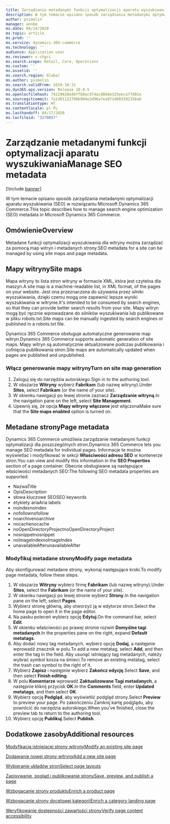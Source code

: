 ```yaml
---
title: Zarządzanie metadanymi funkcji optymalizacji aparatu wyszukiwania
description: W tym temacie opisano sposób zarządzania metadanymi optymalizacji aparatu wyszukiwania (SEO) w rozwiązaniu Microsoft Dynamics 365 Commerce.
author: psimolin
manager: annbe
ms.date: 04/14/2020
ms.topic: article
ms.prod: ''
ms.service: dynamics-365-commerce
ms.technology: ''
audience: Application user
ms.reviewer: v-chgri
ms.search.scope: Retail, Core, Operations
ms.custom: ''
ms.assetid: ''
ms.search.region: Global
ms.author: psimolin
ms.search.validFrom: 2019-10-31
ms.dyn365.ops.version: Release 10.0.5
ms.openlocfilehash: 74229628e48ffb8ac974acd868e325eeca77d91e
ms.sourcegitcommit: 7a1d01122790b904e2d96a7ea9f1d003392358a6
ms.translationtype: HT
ms.contentlocale: pl-PL
ms.lasthandoff: 04/17/2020
ms.locfileid: "3270057"
---
```

# <a name="manage-seo-metadata"></a><span data-ttu-id="d0b81-103">Zarządzanie metadanymi funkcji optymalizacji aparatu wyszukiwania</span><span class="sxs-lookup"><span data-stu-id="d0b81-103">Manage SEO metadata</span></span>


[!include [banner](includes/banner.md)]

<span data-ttu-id="d0b81-104">W tym temacie opisano sposób zarządzania metadanymi optymalizacji aparatu wyszukiwania (SEO) w rozwiązaniu Microsoft Dynamics 365 Commerce.</span><span class="sxs-lookup"><span data-stu-id="d0b81-104">This topic describes how to manage search engine optimization (SEO) metadata in Microsoft Dynamics 365 Commerce.</span></span>

## <a name="overview"></a><span data-ttu-id="d0b81-105">Omówienie</span><span class="sxs-lookup"><span data-stu-id="d0b81-105">Overview</span></span>

<span data-ttu-id="d0b81-106">Metadane funkcji optymalizacji wyszukiwania dla witryny można zarządzać za pomocą map witryn i metadanych strony.</span><span class="sxs-lookup"><span data-stu-id="d0b81-106">SEO metadata for a site can be managed by using site maps and page metadata.</span></span>
    
## <a name="site-maps"></a><span data-ttu-id="d0b81-107">Mapy witryny</span><span class="sxs-lookup"><span data-stu-id="d0b81-107">Site maps</span></span>

<span data-ttu-id="d0b81-108">Mapa witryny to lista stron witryny w formacie XML, która jest czytelna dla maszyn.</span><span class="sxs-lookup"><span data-stu-id="d0b81-108">A site map is a machine-readable list, in XML format, of the pages on your website.</span></span> <span data-ttu-id="d0b81-109">Jest ona przeznaczona do używania przez silniki wyszukiwania, dzięki czemu mogą one zapewnić lepsze wyniki wyszukiwania w witrynie.</span><span class="sxs-lookup"><span data-stu-id="d0b81-109">It's intended to be consumed by search engines, so that they can provide better search results from your site.</span></span> <span data-ttu-id="d0b81-110">Mapy witryn mogą być ręcznie wprowadzane do silników wyszukiwania lub publikowane w pliku robots.txt.</span><span class="sxs-lookup"><span data-stu-id="d0b81-110">Site maps can be manually ingested by search engines or published in a robots.txt file.</span></span>

<span data-ttu-id="d0b81-111">Dynamics 365 Commerce obsługuje automatyczne generowanie map witryn.</span><span class="sxs-lookup"><span data-stu-id="d0b81-111">Dynamics 365 Commerce supports automatic generation of site maps.</span></span> <span data-ttu-id="d0b81-112">Mapy witryn są automatycznie aktualizowane podczas publikowania i cofnięcia publikowania stron.</span><span class="sxs-lookup"><span data-stu-id="d0b81-112">Site maps are automatically updated when pages are published and unpublished.</span></span>

### <a name="turn-on-site-map-generation"></a><span data-ttu-id="d0b81-113">Włącz generowanie mapy witryny</span><span class="sxs-lookup"><span data-stu-id="d0b81-113">Turn on site map generation</span></span>

1. <span data-ttu-id="d0b81-114">Zaloguj się do narzędzia autorskiego.</span><span class="sxs-lookup"><span data-stu-id="d0b81-114">Sign in to the authoring tool.</span></span>
1. <span data-ttu-id="d0b81-115">W obszarze **Witryny** wybierz **Fabrikam** (lub nazwę witryny).</span><span class="sxs-lookup"><span data-stu-id="d0b81-115">Under **Sites**, select **Fabrikam** (or the name of your site).</span></span>
1. <span data-ttu-id="d0b81-116">W okienku nawigacji po lewej stronie zaznacz **Zarządzanie witryną**.</span><span class="sxs-lookup"><span data-stu-id="d0b81-116">In the navigation pane on the left, select **Site Management**.</span></span>
1. <span data-ttu-id="d0b81-117">Upewnij się, że opcja **Mapy witryny włączone** jest włączona</span><span class="sxs-lookup"><span data-stu-id="d0b81-117">Make sure that the **Site maps enabled** option is turned on.</span></span>

## <a name="page-metadata"></a><span data-ttu-id="d0b81-118">Metadane strony</span><span class="sxs-lookup"><span data-stu-id="d0b81-118">Page metadata</span></span>

<span data-ttu-id="d0b81-119">Dynamics 365 Commerce umożliwia zarządzanie metadanymi funkcji optymalizacji dla poszczególnych stron.</span><span class="sxs-lookup"><span data-stu-id="d0b81-119">Dynamics 365 Commerce lets you manage SEO metadata for individual pages.</span></span> <span data-ttu-id="d0b81-120">Informacje te można wyświetlać i modyfikować w sekcji **Właściwości adresu SEO** w kontenerze stron.</span><span class="sxs-lookup"><span data-stu-id="d0b81-120">You can view and modify this information in the **SEO Properties** section of a page container.</span></span> <span data-ttu-id="d0b81-121">Obecnie obsługiwane są następujące właściwości metadanych SEO:</span><span class="sxs-lookup"><span data-stu-id="d0b81-121">The following SEO metadata properties are supported:</span></span>

- <span data-ttu-id="d0b81-122">Nazwa</span><span class="sxs-lookup"><span data-stu-id="d0b81-122">Title</span></span>
- <span data-ttu-id="d0b81-123">Opis</span><span class="sxs-lookup"><span data-stu-id="d0b81-123">Description</span></span>
- <span data-ttu-id="d0b81-124">słowa kluczowe SEO</span><span class="sxs-lookup"><span data-stu-id="d0b81-124">SEO keywords</span></span>
- <span data-ttu-id="d0b81-125">etykiety aria</span><span class="sxs-lookup"><span data-stu-id="d0b81-125">Aria labels</span></span>
- <span data-ttu-id="d0b81-126">noindex</span><span class="sxs-lookup"><span data-stu-id="d0b81-126">noindex</span></span>
- <span data-ttu-id="d0b81-127">nofollow</span><span class="sxs-lookup"><span data-stu-id="d0b81-127">nofollow</span></span>
- <span data-ttu-id="d0b81-128">noarchive</span><span class="sxs-lookup"><span data-stu-id="d0b81-128">noarchive</span></span>
- <span data-ttu-id="d0b81-129">nocache</span><span class="sxs-lookup"><span data-stu-id="d0b81-129">nocache</span></span>
- <span data-ttu-id="d0b81-130">noOpenDirectoryProject</span><span class="sxs-lookup"><span data-stu-id="d0b81-130">noOpenDirectoryProject</span></span>
- <span data-ttu-id="d0b81-131">nosnippet</span><span class="sxs-lookup"><span data-stu-id="d0b81-131">nosnippet</span></span>
- <span data-ttu-id="d0b81-132">noImageIndex</span><span class="sxs-lookup"><span data-stu-id="d0b81-132">noImageIndex</span></span>
- <span data-ttu-id="d0b81-133">unavailableAfter</span><span class="sxs-lookup"><span data-stu-id="d0b81-133">unavailableAfter</span></span>

### <a name="modify-page-metadata"></a><span data-ttu-id="d0b81-134">Modyfikuj metadane strony</span><span class="sxs-lookup"><span data-stu-id="d0b81-134">Modify page metadata</span></span>

<span data-ttu-id="d0b81-135">Aby skonfigurować metadane strony, wykonaj następujące kroki.</span><span class="sxs-lookup"><span data-stu-id="d0b81-135">To modify page metadata, follow these steps.</span></span>

1. <span data-ttu-id="d0b81-136">W obszarze **Witryny** wybierz firmę **Fabrikam** (lub nazwę witryny).</span><span class="sxs-lookup"><span data-stu-id="d0b81-136">Under **Sites**, select the **Fabrikam** (or the name of your site).</span></span>
1. <span data-ttu-id="d0b81-137">W okienku nawigacji po lewej stronie wybierz **Strony**.</span><span class="sxs-lookup"><span data-stu-id="d0b81-137">In the navigation pane on the left, select **Pages**.</span></span>
1. <span data-ttu-id="d0b81-138">Wybierz stronę główną, aby otworzyć ją w edytorze stron.</span><span class="sxs-lookup"><span data-stu-id="d0b81-138">Select the home page to open it in the page editor.</span></span>
1. <span data-ttu-id="d0b81-139">Na pasku poleceń wybierz opcję **Edytuj**.</span><span class="sxs-lookup"><span data-stu-id="d0b81-139">On the command bar, select **Edit**.</span></span>
1. <span data-ttu-id="d0b81-140">W okienku właściwości po prawej stronie rozwiń **Domyślne tagi metadanych**.</span><span class="sxs-lookup"><span data-stu-id="d0b81-140">In the properties pane on the right, expand **Default metatags**.</span></span>
1. <span data-ttu-id="d0b81-141">Aby dodać nowy tag metadanych, wybierz opcję **Dodaj**, a następnie wprowadź znacznik w polu.</span><span class="sxs-lookup"><span data-stu-id="d0b81-141">To add a new metatag, select **Add**, and then enter the tag in the field.</span></span> <span data-ttu-id="d0b81-142">Aby usunąć istniejący tag metadanych, należy wybrać symbol kosza na śmieci.</span><span class="sxs-lookup"><span data-stu-id="d0b81-142">To remove an existing metatag, select the trash can symbol to the right of it.</span></span>
1. <span data-ttu-id="d0b81-143">Wybierz **Zapisz** i następnie wybierz **Zakończ edycję**.</span><span class="sxs-lookup"><span data-stu-id="d0b81-143">Select **Save**, and then select **Finish editing**.</span></span>
1. <span data-ttu-id="d0b81-144">W polu **Komentarze** wprowadź **Zaktualizowane Tagi metadanych**, a następnie kliknij przycisk **OK**.</span><span class="sxs-lookup"><span data-stu-id="d0b81-144">In the **Comments** field, enter **Updated metatags**, and then select **OK**.</span></span>
1. <span data-ttu-id="d0b81-145">Wybierz opcję **Podgląd**, aby wyświetlić podgląd strony.</span><span class="sxs-lookup"><span data-stu-id="d0b81-145">Select **Preview** to preview your page.</span></span> <span data-ttu-id="d0b81-146">Po zakończeniu Zamknij kartę podglądu, aby powrócić do narzędzia autorskiego.</span><span class="sxs-lookup"><span data-stu-id="d0b81-146">When you've finished, close the preview tab to return to the authoring tool.</span></span>
1. <span data-ttu-id="d0b81-147">Wybierz opcję **Publikuj**.</span><span class="sxs-lookup"><span data-stu-id="d0b81-147">Select **Publish**.</span></span>

## <a name="additional-resources"></a><span data-ttu-id="d0b81-148">Dodatkowe zasoby</span><span class="sxs-lookup"><span data-stu-id="d0b81-148">Additional resources</span></span>

[<span data-ttu-id="d0b81-149">Modyfikacja istniejącej strony witryny</span><span class="sxs-lookup"><span data-stu-id="d0b81-149">Modify an existing site page</span></span>](modify-existing-page.md)

[<span data-ttu-id="d0b81-150">Dodawanie nowej strony witryny</span><span class="sxs-lookup"><span data-stu-id="d0b81-150">Add a new site page</span></span>](add-new-page.md)

[<span data-ttu-id="d0b81-151">Wybieranie układów stron</span><span class="sxs-lookup"><span data-stu-id="d0b81-151">Select page layouts</span></span>](select-page-layouts.md)

[<span data-ttu-id="d0b81-152">Zapisywanie, pogląd i publikowanie strony</span><span class="sxs-lookup"><span data-stu-id="d0b81-152">Save, preview, and publish a page</span></span>](save-preview-publish-page.md)

[<span data-ttu-id="d0b81-153">Wzbogacanie strony produktu</span><span class="sxs-lookup"><span data-stu-id="d0b81-153">Enrich a product page</span></span>](enrich-product-page.md)

[<span data-ttu-id="d0b81-154">Wzbogacanie strony docelowej kategorii</span><span class="sxs-lookup"><span data-stu-id="d0b81-154">Enrich a category landing page</span></span>](enrich-category-page.md)

[<span data-ttu-id="d0b81-155">Weryfikowanie dostępności zawartości strony</span><span class="sxs-lookup"><span data-stu-id="d0b81-155">Verify page content accessibility</span></span>](verify-accessibility.md)

